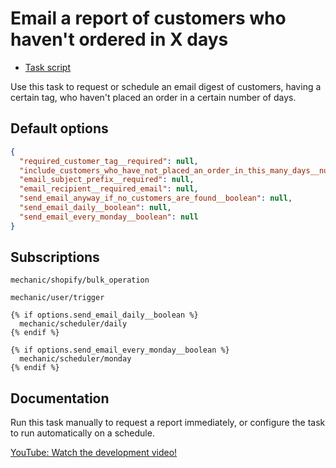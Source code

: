 # Email a report of customers who haven't ordered in X days

* [Task script](./script.liquid)

Use this task to request or schedule an email digest of customers, having a certain tag, who haven't placed an order in a certain number of days.

## Default options

```json
{
  "required_customer_tag__required": null,
  "include_customers_who_have_not_placed_an_order_in_this_many_days__number_required": null,
  "email_subject_prefix__required": null,
  "email_recipient__required_email": null,
  "send_email_anyway_if_no_customers_are_found__boolean": null,
  "send_email_daily__boolean": null,
  "send_email_every_monday__boolean": null
}
```

## Subscriptions

```liquid
mechanic/shopify/bulk_operation

mechanic/user/trigger

{% if options.send_email_daily__boolean %}
  mechanic/scheduler/daily
{% endif %}

{% if options.send_email_every_monday__boolean %}
  mechanic/scheduler/monday
{% endif %}
```

## Documentation

Run this task manually to request a report immediately, or configure the task to run automatically on a schedule.

[YouTube: Watch the development video!](https://youtu.be/y1fV3aQrS1g)